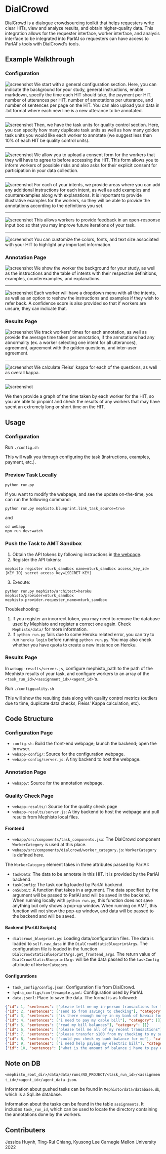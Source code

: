 # DialCrowd
DialCrowd is a dialogue crowdsourcing toolkit that helps requesters write clear HITs, view and analyze results, and obtain higher-quality data. This integration allows for the requester interface, worker interface, and analysis interface to be integrated into ParlAI so requesters can have access to ParlAI's tools with DialCrowd's tools.

## Example Walkthrough

### Configuration

![screenshot](images/config1.png)
We start with a general configuration section. Here, you can indicate the background for your study, general instructions, enable markdown, specify the time each HIT should take, the payment per HIT, number of utterances per HIT, number of annotations per utterance, and number of sentences per page on the HIT. You can also upload your data in .txt format where each new line is a new utterance to be annotated.

***

![screenshot](images/config2.png)
Then, we have the task units for quality control section. Here, you can specify how many duplicate task units as well as how many golden task units you would like each worker to annotate (we suggest less than 10% of each HIT be quality control units).

***

![screenshot](images/config3.png)
We allow you to upload a consent form for the workers that they will have to agree to before accessing the HIT. This form allows you to inform workers of possible risks and also asks for their explicit consent for participation in your data collection.

***

![screenshot](images/config4.png)
For each of your intents, we provide areas where you can add any additional instructions for each intent, as well as add examples and counterexamples along with explanations. It is important to provide illustrative examples for the workers, so they will be able to provide the annotations according to the definitions you set.

***

![screenshot](images/config5.png)
This allows workers to provide feedback in an open-response input box so that you may improve future iterations of your task.

***

![screenshot](images/config6.png)
You can customize the colors, fonts, and text size associated with your HIT to highlight any important information.

### Annotation Page
![screenshot](images/annotation1.png)
We show the worker the background for your study, as well as the instructions and the table of intents with their respective definitions, examples, counterexamples, and explanations. 

***

![screenshot](images/annotation2.png)
Each worker will have a dropdown menu with all the intents, as well as an option to reshow the instructions and examples if they wish to refer back. A confidence score is also provided so that if workers are unsure, they can indicate that.

### Results Page
![screenshot](images/results1.png)
We track workers' times for each annotation, as well as provide the average time taken per annotation, if the annotations had any abnormality (ex. a worker selecting one intent for all utterances), agreement, agreement with the golden questions, and inter-user agreement.

***

![screenshot](images/results2.png)
We calculate Fleiss' kappa for each of the questions, as well as overall kappa.

***

![screenshot](images/results3.png)

We then provide a graph of the time taken by each worker for the HIT, so you are able to pinpoint and check the results of any workers that may have spent an extremely long or short time on the HIT.

## Usage

### Configuration

Run `./config.sh`

This will walk you through configuring the task (instructions, examples, payment, etc.).

### Preview Task Locally

```
python run.py
```

If you want to modify the webpage, and see the update on-the-time, you can run the following command:
```
python run.py mephisto.blueprint.link_task_source=true
```
and
```
cd webapp
npm run dev:watch
```

### Push the Task to AMT Sandbox

1. Obtain the API tokens by following instructions in [the webpage](https://requestersandbox.mturk.com/developer).
2. Register the API tokens:
```
mephisto register mturk_sandbox name=mturk_sandbox access_key_id=[KEY_ID] secret_access_key=[SECRET_KEY]
```
3. Execute:
```
python run.py mephisto/architect=heroku mephisto/provider=mturk_sandbox mephisto.provider.requester_name=mturk_sandbox
```

Troubleshooting:

1. If you register an incorrect token, you may need to remove the database used by Mephisto and register a correct one again. Check `Mephisto/data/` for more information.
2. If `python run.py` fails due to some Heroku related error, you can try to run `heroku login` before running `python run.py`. You may also check whether you have quota to create a new instance on Heroku.

### Results Page

In `webapp-results/server.js`, configure mephisto_path to the path of the Mephisto results of your task, and configure workers to an array of the `<task_run_id>/<assignment_id>/<agent_id>`'s.

Run `./configquality.sh`

This will show the resulting data along with quality control metrics (outliers due to time, duplicate data checks, Fleiss' Kappa calculation, etc).

## Code Structure

### Configuration Page

- `config.sh`: Build the front-end webpage; launch the backend; open the browser.
- `webapp-config/`: Source for the configuration webpage.
- `webapp-config/server.js`: A tiny backend to host the webpage.

### Annotation Page

- `webapp/`: Source for the annotation webpage.

### Quality Check Page

- `webapp-results/`: Source for the quality check page
- `webapp-results/server.js`: A tiny backend to host the webpage and pull results from Mephisto local files.

#### Frontend

- `webapp/src/components/task_components.jsx`: The DialCrowd component `WorkerCategory` is used at this place.
- `webapp/src/components/dialcrowd/worker_category.js`: `WorkerCategory` is defined here.

The `WorkerCategory` element takes in three attributes passed by ParlAI:

- `taskData`: The data to be annotate in this HIT. It is provided by the ParlAI backend.
- `taskConfig`: The task config loaded by ParlAI backend.
- `onSubmit`: A function that takes in a argument. The data specified by the argument will be passed to ParlAI and will be saved in the backend. When running locally with `python run.py`, this function does not save anything but only shows a pop-up window. When running on AMT, this function will not show the pop-up window, and data will be passed to the backend and will be saved.

#### Backend (ParlAI Scripts)

- `dialcrowd_blueprint.py`: Loading data/configuration files. The data is loaded to `self.raw_data` in the `DialCrowdStaticBlueprintArgs`. The configuration file is loaded in the function `DialCrowdStaticBlueprintArgs.get_frontend_args`. The return value of `DialCrowdStaticBlueprintArgs` will be the data passed to the `taskConfig` attribute of `WorkerCategory`.


#### Configurations

- `task_config/config.json`: Configuration file from DialCrowd.
- `hydra_configs/conf/example.yaml`: Configuration used by ParlAI.
- `data.jsonl`: Place to save the data. The format is as followed:

```json
{"id": 1, "sentences": ["please tell me my in-person transactions for the last three days using my debit card"], "category": []}
{"id": 2, "sentences": ["send $5 from savings to checking"], "category": []}
{"id": 3, "sentences": ["is there enough money in my bank of hawaii for vacation"], "category": []}
{"id": 4, "sentences": ["i need to pay my cable bill"], "category": []}
{"id": 5, "sentences": ["read my bill balances"], "category": []}
{"id": 6, "sentences": ["please tell me all of my recent transactions"], "category": []}
{"id": 7, "sentences": ["please transfer $100 from my checking to my savings account"], "category": []}
{"id": 8, "sentences": ["could you check my bank balance for me"], "category": []}
{"id": 9, "sentences": ["i need help paying my electric bill"], "category": []}
{"id": 10, "sentences": ["what is the amount of balance i have to pay on my bill"], "category": []}
```


## Note on DB

`<mephisto_root_dir>/data/data/runs/NO_PROJECT/<task_run_id>/<assignment_id>/<agent_id>/agent_data.json`.

Information about pushed tasks can be found in `Mephisto/data/database.db`, which is a SqlLite database.

Information about the tasks can be found in the table `assignments`. It includes `task_run_id`, which can be used to locate the directory containing the annotations done by the workers.

## Contributers

Jessica Huynh, Ting-Rui Chiang, Kyusong Lee
Carnegie Mellon University 2022